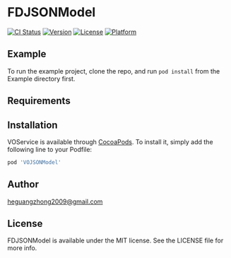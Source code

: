 # FDJSONModel

[![CI Status](https://img.shields.io/travis/heguangzhong2009@gmail.com/VOService.svg?style=flat)](https://travis-ci.org/heguangzhong2009@gmail.com/VOJSONModel)
[![Version](https://img.shields.io/cocoapods/v/VOJSONModel.svg?style=flat)](https://cocoapods.org/pods/VOJSONModel)
[![License](https://img.shields.io/cocoapods/l/VOJSONModel.svg?style=flat)](https://cocoapods.org/pods/VOJSONModel)
[![Platform](https://img.shields.io/cocoapods/p/VOJSONModel.svg?style=flat)](https://cocoapods.org/pods/VOJSONModel)

## Example

To run the example project, clone the repo, and run `pod install` from the Example directory first.

## Requirements

## Installation

VOService is available through [CocoaPods](https://cocoapods.org). To install
it, simply add the following line to your Podfile:

```ruby
pod 'VOJSONModel'
```

## Author

heguangzhong2009@gmail.com

## License

FDJSONModel is available under the MIT license. See the LICENSE file for more info.

